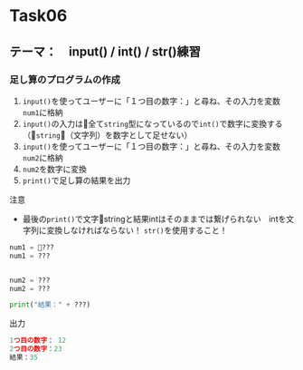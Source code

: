 # Task06
## テーマ：　input() / int() / str()練習
### 足し算のプログラムの作成
1. `input()`を使ってユーザーに「１つ目の数字：」と尋ね、その入力を変数`num1`に格納
2. `input()`の入力は全て`string`型になっているので`int()`で数字に変換する（`string`（文字列）を数字として足せない）
3. `input()`を使ってユーザーに「１つ目の数字：」と尋ね、その入力を変数`num2`に格納
5. `num2`を数字に変換
6. `print()`で足し算の結果を出力

注意
- 最後の`print()`で文字stringと結果intはそのままでは繋げられない　intを文字列に変換しなければならない！ `str()`を使用すること！


```python
num1 = ???
num1 = ???


num2 = ???
num2 = ???

print("結果：" + ???)

```

出力
```python
1つ目の数字： 12
2つ目の数字：23
結果：35
```
